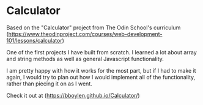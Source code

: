 # Calculator

Based on the "Calculator" project from The Odin School's curriculum (https://www.theodinproject.com/courses/web-development-101/lessons/calculator)

One of the first projects I have built from scratch. I learned a lot about array and string methods as well as 
general Javascript functionality. 

I am pretty happy with how it works for the most part, but if I had to make it again, I would try to plan out
how I would implement all of the functionality, rather than piecing it on as I went. 

Check it out at (https://bboylen.github.io/Calculator/)
